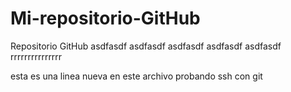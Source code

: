 # Mi-repositorio-GitHub
Repositorio GitHub asdfasdf
asdfasdf
asdfasdf
asdfasdf
asdfasdf
rrrrrrrrrrrrrrr

esta es una linea nueva en este archivo probando ssh con git 
